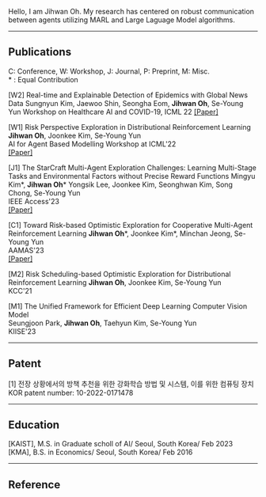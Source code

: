 Hello, I am Jihwan Oh. My research has centered on robust communication between agents utilizing MARL and Large Laguage Model algorithms. 

---

## Publications
C: Conference, W: Workshop, J: Journal, P: Preprint, M: Misc.   
\* : Equal Contribution

[W2] Real-time and Explainable Detection of Epidemics with Global News Data
Sungnyun Kim, Jaewoo Shin, Seongha Eom, **Jihwan Oh**, Se-Young Yun
Workshop on Healthcare AI and COVID-19, ICML 22
<a href="https://proceedings.mlr.press/v184/kim22a/kim22a.pdf"> [Paper] </a>

[W1] Risk Perspective Exploration in Distributional Reinforcement Learning 
**Jihwan Oh**, Joonkee Kim, Se-Young Yun  
AI for Agent Based Modelling Workshop at ICML'22  
<a href="https://arxiv.org/pdf/2206.14170.pdf"> [Paper] </a>

[J1] The StarCraft Multi-Agent Exploration Challenges: Learning Multi-Stage Tasks and Environmental Factors without Precise Reward Functions
Mingyu Kim\*, **Jihwan Oh**\* Yongsik Lee, Joonkee Kim, Seonghwan Kim, Song Chong, Se-Young Yun  
IEEE Access'23  
<a href="https://ieeexplore.ieee.org/stamp/stamp.jsp?tp=&arnumber=10099458"> [Paper] </a>

[C1] Toward Risk-based Optimistic Exploration for Cooperative Multi-Agent Reinforcement Learning 
**Jihwan Oh**\*, Joonkee Kim\*, Minchan Jeong, Se-Young Yun  
AAMAS'23  
<a href="https://arxiv.org/pdf/2303.01768.pdf"> [Paper] </a>

[M2] Risk Scheduling-based Optimistic Exploration for Distributional Reinforcement Learning
**Jihwan Oh**, Joonkee Kim, Se-Young Yun  
KCC'21

[M1] The Unified Framework for Efficient Deep Learning Computer Vision Model  
Seungjoon Park, **Jihwan Oh**, Taehyun Kim, Se-Young Yun  
KIISE'23


---

## Patent

[1] 전장 상황에서의 방책 추천을 위한 강화학습 방법 및 시스템, 이를 위한 컴퓨팅 장치
KOR patent number: 10-2022-0171478


---

## Education

[KAIST], M.S. in Graduate scholl of AI/ Seoul, South Korea/ Feb 2023  
[KMA], B.S. in Economics/ Seoul, South Korea/ Feb 2016  


---

## Reference
